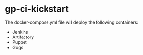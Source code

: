 # gp-ci-kickstart

The docker-compose.yml file will deploy the following containers:

* Jenkins
* Artifactory
* Puppet
* Gogs
